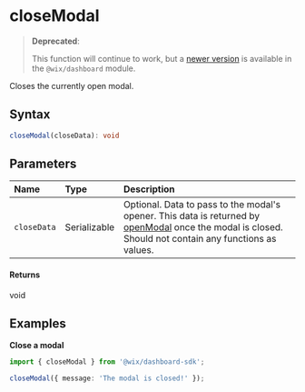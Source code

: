 # closeModal

> **Deprecated**:
>
> This function will continue to work, but a [newer version](https://dev.wix.com/docs/sdk/api-reference/dashboard/close-modal) is available in the `@wix/dashboard` module.

Closes the currently open modal.

## Syntax

```ts
closeModal(closeData): void
```

## Parameters

| Name        | Type         | Description                                                                                                                                                            |
| :---------- | :----------- | :--------------------------------------------------------------------------------------------------------------------------------------------------------------------- |
| `closeData` | Serializable | Optional. Data to pass to the modal's opener. This data is returned by [openModal](openModal.md) once the modal is closed. Should not contain any functions as values. |

#### Returns

void

## Examples

**Close a modal**

```ts
import { closeModal } from '@wix/dashboard-sdk';

closeModal({ message: 'The modal is closed!' });
```
